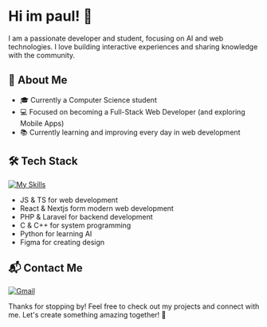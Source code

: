 # Hi im paul! 👋

 I am a passionate developer and student, focusing on AI and web technologies. I love building interactive experiences and sharing knowledge with the community.

## 🚀 About Me
- 🎓 Currently a Computer Science student
- 💻 Focused on becoming a Full-Stack Web Developer (and exploring Mobile Apps)
- 📚 Currently learning and improving every day in web development

## 🛠️ Tech Stack
[![My Skills](https://skillicons.dev/icons?i=js,ts,react,nextjs,c,cpp,php,laravel,py,figma)](https://skillicons.dev)

- JS & TS for web development
- React & Nextjs form modern web development
- PHP & Laravel for backend development
- C & C++ for system programming
- Python for learning AI
- Figma for creating design

## 📬 Contact Me
[![Gmail](https://img.shields.io/badge/Gmail-%23D14836.svg?logo=gmail&logoColor=white)](mailto:paulustimothy011@gmail.com)

Thanks for stopping by! Feel free to check out my projects and connect with me. Let's create something amazing together! 🚀

